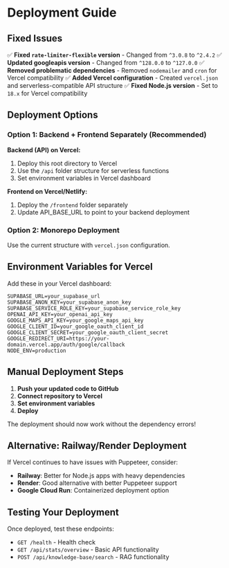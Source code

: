 # Deployment Guide

## Fixed Issues

✅ **Fixed `rate-limiter-flexible` version** - Changed from `^3.0.8` to `^2.4.2`
✅ **Updated googleapis version** - Changed from `^128.0.0` to `^127.0.0`
✅ **Removed problematic dependencies** - Removed `nodemailer` and `cron` for Vercel compatibility
✅ **Added Vercel configuration** - Created `vercel.json` and serverless-compatible API structure
✅ **Fixed Node.js version** - Set to `18.x` for Vercel compatibility

## Deployment Options

### Option 1: Backend + Frontend Separately (Recommended)

**Backend (API) on Vercel:**
1. Deploy this root directory to Vercel
2. Use the `/api` folder structure for serverless functions
3. Set environment variables in Vercel dashboard

**Frontend on Vercel/Netlify:**
1. Deploy the `/frontend` folder separately
2. Update API_BASE_URL to point to your backend deployment

### Option 2: Monorepo Deployment

Use the current structure with `vercel.json` configuration.

## Environment Variables for Vercel

Add these in your Vercel dashboard:

```
SUPABASE_URL=your_supabase_url
SUPABASE_ANON_KEY=your_supabase_anon_key
SUPABASE_SERVICE_ROLE_KEY=your_supabase_service_role_key
OPENAI_API_KEY=your_openai_api_key
GOOGLE_MAPS_API_KEY=your_google_maps_api_key
GOOGLE_CLIENT_ID=your_google_oauth_client_id
GOOGLE_CLIENT_SECRET=your_google_oauth_client_secret
GOOGLE_REDIRECT_URI=https://your-domain.vercel.app/auth/google/callback
NODE_ENV=production
```

## Manual Deployment Steps

1. **Push your updated code to GitHub**
2. **Connect repository to Vercel**
3. **Set environment variables**
4. **Deploy**

The deployment should now work without the dependency errors!

## Alternative: Railway/Render Deployment

If Vercel continues to have issues with Puppeteer, consider:
- **Railway**: Better for Node.js apps with heavy dependencies
- **Render**: Good alternative with better Puppeteer support
- **Google Cloud Run**: Containerized deployment option

## Testing Your Deployment

Once deployed, test these endpoints:
- `GET /health` - Health check
- `GET /api/stats/overview` - Basic API functionality
- `POST /api/knowledge-base/search` - RAG functionality